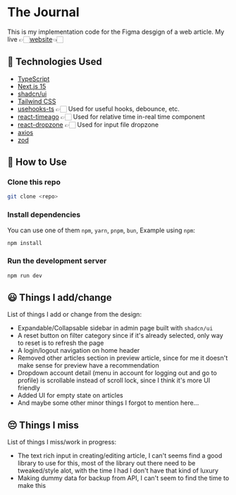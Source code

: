 # The Journal

This is my implementation code for the Figma desgign of a web article. My live 👉🏻[website](https://the-journal-hp.vercel.app/)👈🏻

## 🚀 Technologies Used

- [TypeScript](https://www.typescriptlang.org/)
- [Next.js 15](https://nextjs.org/docs/getting-started)
- [shadcn/ui](https://ui.shadcn.com/)
- [Tailwind CSS](https://tailwindcss.com/)
- [usehooks-ts](https://usehooks-ts.com/introduction) 👉🏻 Used for useful hooks, debounce, etc.
- [react-timeago](https://github.com/nmn/react-timeago) 👉🏻 Used for relative time in-real time component
- [react-dropzone](https://react-dropzone.js.org/) 👉🏻 Used for input file dropzone
- [axios](https://axios-http.com/)
- [zod](https://zod.dev/)

## 📖 How to Use

### Clone this repo

```bash
git clone <repo>
```

### Install dependencies

You can use one of them `npm`, `yarn`, `pnpm`, `bun`, Example using `npm`:

```bash
npm install
```

### Run the development server

```bash
npm run dev
```

## 😃 Things I add/change

List of things I add or change from the design:

- Expandable/Collapsable sidebar in admin page built with `shadcn/ui`
- A reset button on filter category since if it's already selected, only way to reset is to refresh the page
- A login/logout navigation on home header
- Removed other articles section in preview article, since for me it doesn't make sense for preview have a recommendation
- Dropdown account detail (menu in account for logging out and go to profile) is scrollable instead of scroll lock, since I think it's more UI friendly
- Added UI for empty state on articles
- And maybe some other minor things I forgot to mention here...

## 😔 Things I miss

List of things I miss/work in progress:

- The text rich input in creating/editing article, I can't seems find a good library to use for this, most of the library out there need to be tweaked/style alot, with the time I had I don't have that kind of luxury
- Making dummy data for backup from API, I can't seem to find the time to make this
